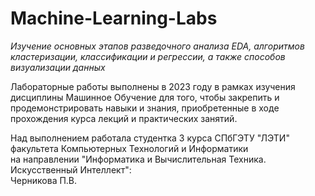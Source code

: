 # Machine-Learning-Labs
*Изучение основных этапов разведочного анализа EDA, алгоритмов кластеризации, классификации и регрессии, а также способов визуализации данных*

Лабораторные работы выполнены в 2023 году в рамках изучения дисциплины Машинное Обучение для того, чтобы закрепить и продемонстрировать навыки и знания, приобретенные в ходе прохождения курса лекций и практических занятий.

Над выполнением работала студентка 3 курса СПбГЭТУ "ЛЭТИ"
<br/>факультета Компьютерных Технологий и Информатики
<br/>на направлении "Информатика и Вычислительная Техника. Искусственный Интеллект":
<br/>Черникова П.В.
